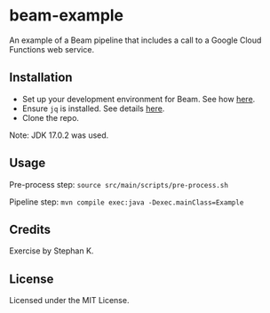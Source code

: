 # beam-example
An example of a Beam pipeline that includes a call to a Google Cloud Functions web service.

## Installation 

* Set up your development environment for Beam. See how [here](https://beam.apache.org/get-started/quickstart-java/#set-up-your-development-environment).
* Ensure `jq` is installed. See details [here](https://stedolan.github.io/jq/download/).
* Clone the repo.

Note: JDK 17.0.2 was used. 

## Usage

Pre-process step: `source src/main/scripts/pre-process.sh`

Pipeline step: `mvn compile exec:java -Dexec.mainClass=Example`

## Credits

Exercise by Stephan K.

## License

Licensed under the MIT License. 
